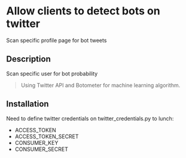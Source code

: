 # Allow clients to detect bots on twitter

Scan specific profile page for bot tweets

## Description

Scan specific user for bot probability
> Using Twitter API and Botometer for machine learning algorithm.

## Installation

Need to define twitter credentials on twitter_credentials.py to lunch: 
* ACCESS_TOKEN 
* ACCESS_TOKEN_SECRET 
* CONSUMER_KEY 
* CONSUMER_SECRET
